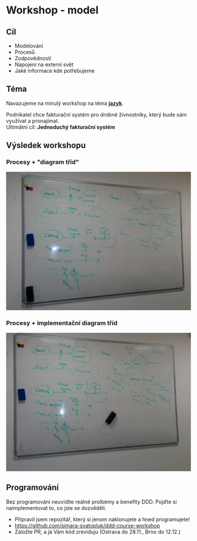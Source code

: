 # Workshop - model

## Cíl

* Modelování
* Procesů
* Zodpovědností
* Napojení na externí svět
* Jaké informace kde potřebujeme

## Téma

Navazujeme na minulý workshop na téma **[jazyk](/2-language/workshop/workshop.md)**.

Podnikatel chce fakturační systém pro drobné živnostníky, který bude sám využívat a pronajímat.  
Ultimátní cíl: **Jednoduchý fakturační systém**

## Výsledek workshopu

### Procesy + "diagram tříd"
![procesy + abstraktní model](ostrava1.jpg)

### Procesy + implementační diagram tříd
![procesy + implementační model](ostrava2.jpg)

## Programování

Bez programování neuvidíte reálné prolbémy a benefity DDD.
Pojďte si naimplementovat to, co jste se dozvěděli.

* Připravil jsem repozitář, který si jenom naklonujete a hned programujete!
* https://github.com/simara-svatopluk/ddd-course-workshop
* Založte PR, a já Vám kód zreviduju (Ostrava do 28.11., Brno do 12.12.)
